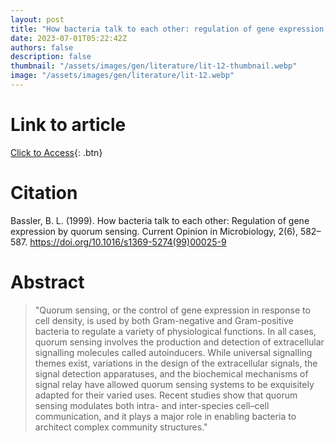 ```yaml
---
layout: post
title: "How bacteria talk to each other: regulation of gene expression by quorum sensing"
date: 2023-07-01T05:22:42Z
authors: false
description: false
thumbnail: "/assets/images/gen/literature/lit-12-thumbnail.webp"
image: "/assets/images/gen/literature/lit-12.webp"
---
```

# Link to article
[Click to Access](https://www.sciencedirect.com/science/article/abs/pii/S1369527499000259?via%3Dihub){: .btn}

# Citation
Bassler, B. L. (1999). How bacteria talk to each other: Regulation 
of gene expression by quorum sensing. Current Opinion in 
Microbiology, 2(6), 582–587. 
https://doi.org/10.1016/s1369-5274(99)00025-9

# Abstract
  > "Quorum sensing, or the control of gene expression in response 
to cell density, is used by both Gram-negative and Gram-positive 
bacteria to regulate a variety of physiological functions. In all 
cases, quorum sensing involves the production and detection of 
extracellular signalling molecules called autoinducers. While 
universal signalling themes exist, variations in the design of the 
extracellular signals, the signal detection apparatuses, and the 
biochemical mechanisms of signal relay have allowed quorum sensing 
systems to be exquisitely adapted for their varied uses. Recent 
studies show that quorum sensing modulates both intra- and 
inter-species cell–cell communication, and it plays a major role 
in enabling bacteria to architect complex community structures."
